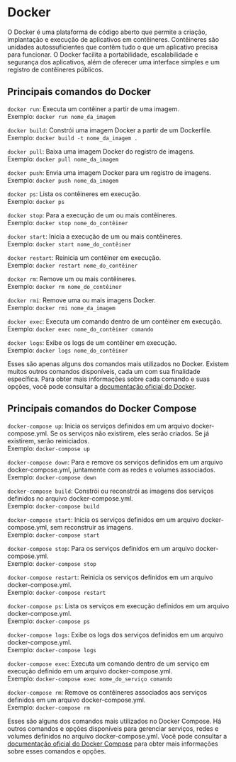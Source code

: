 # Docker

O Docker é uma plataforma de código aberto que permite a criação, implantação e execução de aplicativos em contêineres. Contêineres são unidades autossuficientes que contêm tudo o que um aplicativo precisa para funcionar. O Docker facilita a portabilidade, escalabilidade e segurança dos aplicativos, além de oferecer uma interface simples e um registro de contêineres públicos.

## Principais comandos do Docker

`docker run`: Executa um contêiner a partir de uma imagem.  
Exemplo: `docker run nome_da_imagem`

`docker build`: Constrói uma imagem Docker a partir de um Dockerfile.  
Exemplo: `docker build -t nome_da_imagem .`

`docker pull`: Baixa uma imagem Docker do registro de imagens.  
Exemplo: `docker pull nome_da_imagem`

`docker push`: Envia uma imagem Docker para um registro de imagens.  
Exemplo: `docker push nome_da_imagem`

`docker ps`: Lista os contêineres em execução.  
Exemplo: `docker ps`

`docker stop`: Para a execução de um ou mais contêineres.  
Exemplo: `docker stop nome_do_contêiner`

`docker start`: Inicia a execução de um ou mais contêineres.  
Exemplo: `docker start nome_do_contêiner`

`docker restart`: Reinicia um contêiner em execução.  
Exemplo: `docker restart nome_do_contêiner`

`docker rm`: Remove um ou mais contêineres.  
Exemplo: `docker rm nome_do_contêiner`

`docker rmi`: Remove uma ou mais imagens Docker.  
Exemplo: `docker rmi nome_da_imagem`

`docker exec`: Executa um comando dentro de um contêiner em execução.  
Exemplo: `docker exec nome_do_contêiner comando`

`docker logs`: Exibe os logs de um contêiner em execução.  
Exemplo: `docker logs nome_do_contêiner`

Esses são apenas alguns dos comandos mais utilizados no Docker. Existem muitos outros comandos disponíveis, cada um com sua finalidade específica. Para obter mais informações sobre cada comando e suas opções, você pode consultar a [documentação oficial do Docker](https://docs.docker.com/).

## Principais comandos do Docker Compose

`docker-compose up`: Inicia os serviços definidos em um arquivo docker-compose.yml. Se os serviços não existirem, eles serão criados. Se já existirem, serão reiniciados.  
Exemplo: `docker-compose up`

`docker-compose down`: Para e remove os serviços definidos em um arquivo docker-compose.yml, juntamente com as redes e volumes associados.  
Exemplo: `docker-compose down`

`docker-compose build`: Constrói ou reconstrói as imagens dos serviços definidos no arquivo docker-compose.yml.  
Exemplo: `docker-compose build`

`docker-compose start`: Inicia os serviços definidos em um arquivo docker-compose.yml, sem reconstruir as imagens.  
Exemplo: `docker-compose start`

`docker-compose stop`: Para os serviços definidos em um arquivo docker-compose.yml.  
Exemplo: `docker-compose stop`

`docker-compose restart`: Reinicia os serviços definidos em um arquivo docker-compose.yml.  
Exemplo: `docker-compose restart`

`docker-compose ps`: Lista os serviços em execução definidos em um arquivo docker-compose.yml.  
Exemplo: `docker-compose ps`

`docker-compose logs`: Exibe os logs dos serviços definidos em um arquivo docker-compose.yml.  
Exemplo: `docker-compose logs`

`docker-compose exec`: Executa um comando dentro de um serviço em execução definido em um arquivo docker-compose.yml.  
Exemplo: `docker-compose exec nome_do_serviço comando`

`docker-compose rm`: Remove os contêineres associados aos serviços definidos em um arquivo docker-compose.yml.  
Exemplo: `docker-compose rm`

Esses são alguns dos comandos mais utilizados no Docker Compose. Há outros comandos e opções disponíveis para gerenciar serviços, redes e volumes definidos no arquivo docker-compose.yml. Você pode consultar a [documentação oficial do Docker Compose](https://docs.docker.com/compose/) para obter mais informações sobre esses comandos e opções.